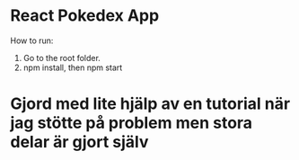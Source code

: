# React Pokedex App

How to run:
1. Go to the root folder.
2. npm install, then npm start

# Gjord med lite hjälp av en tutorial när jag stötte på problem men stora delar är gjort själv
